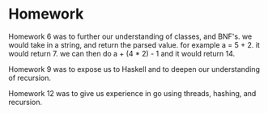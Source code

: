 # Homework
Homework 6 was to further our understanding of classes, and BNF's. we would take in a string, and return the parsed value. 
for example a = 5 + 2. it would return 7. 
we can then do a + (4 * 2) - 1 and it would return 14.

Homework 9 was to expose us to Haskell and to deepen our understanding of recursion.

Homework 12 was to give us experience in go using threads, hashing, and recursion. 
